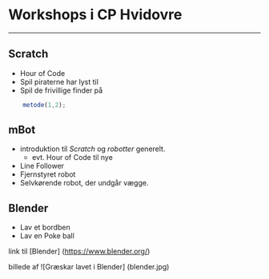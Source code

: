 # Workshops i CP Hvidovre
----
## Scratch
* Hour of Code
* Spil piraterne har lyst til
* Spil de frivillige finder på

```javascript
	metode(1,2);
```


## mBot
* introduktion til _Scratch_ og *robotter* generelt.
	* evt. Hour of Code til nye
* Line Follower
* Fjernstyret robot
* Selvkørende robot, der undgår vægge.
	

## Blender
* Lav et bordben
* Lav en Poke ball

link til [Blender] (https://www.blender.org/)

billede af ![Græskar lavet i Blender] (blender.jpg)

